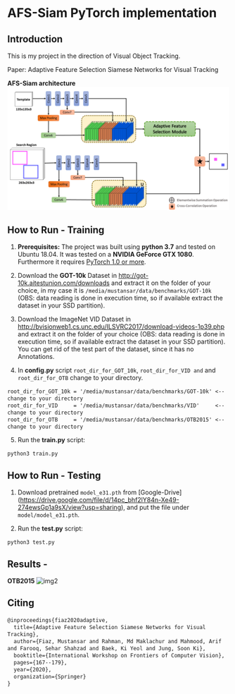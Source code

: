 # AFS-Siam PyTorch implementation
## Introduction
This is my project in the direction of Visual Object Tracking.

Paper: Adaptive Feature Selection Siamese Networks for Visual Tracking

**AFS-Siam architecture**
![img1](https://github.com/mustansarfiaz/AFS-Siam/blob/master/framework/AFS_Framework.png)

## How to Run - Training
1. **Prerequisites:** The project was built using **python 3.7** and tested on Ubuntu 18.04. It was tested on a **NVIDIA GeForce GTX 1080**. Furthermore it requires [PyTorch 1.0 or more](https://pytorch.org/).

2. Download the **GOT-10k** Dataset in http://got-10k.aitestunion.com/downloads and extract it on the folder of your choice, in my case it is `/media/mustansar/data/benchmarks/GOT-10k` (OBS: data reading is done in execution time, so if available extract the dataset in your SSD partition).


3. Download the ImageNet VID Dataset in http://bvisionweb1.cs.unc.edu/ILSVRC2017/download-videos-1p39.php and extract it on the folder of your choice (OBS: data reading is done in execution time, so if available extract the dataset in your SSD partition). You can get rid of the test part of the dataset, since it has no Annotations.

4. In **config.py** script `root_dir_for_GOT_10k`, `root_dir_for_VID and` and `root_dir_for_OTB` change to your directory. 
```
root_dir_for_GOT_10k = '/media/mustansar/data/benchmarks/GOT-10k' <-- change to your directory 
root_dir_for_VID     = '/media/mustansar/data/benchmarks/VID'     <-- change to your directory
root_dir_for_OTB     = '/media/mustansar/data/benchmarks/OTB2015' <-- change to your directory 
```

5. Run the **train.py** script:
```
python3 train.py
```

## How to Run - Testing
1. Download pretrained `model_e31.pth` from [Google-Drive] (https://drive.google.com/file/d/14pc_bhf2lY84n-Xe49-274ewsGp1a9sX/view?usp=sharing), and put the file under `model/model_e31.pth`.

2. Run the **test.py** script:
```
python3 test.py
```

## Results - 
**OTB2015**
![img2](![img1](https://github.com/mustansarfiaz/AFS-Siam/blob/master/framework/overall_2015.png))


## Citing
```
@inproceedings{fiaz2020adaptive,
  title={Adaptive Feature Selection Siamese Networks for Visual Tracking},
  author={Fiaz, Mustansar and Rahman, Md Maklachur and Mahmood, Arif and Farooq, Sehar Shahzad and Baek, Ki Yeol and Jung, Soon Ki},
  booktitle={International Workshop on Frontiers of Computer Vision},
  pages={167--179},
  year={2020},
  organization={Springer}
}
```


